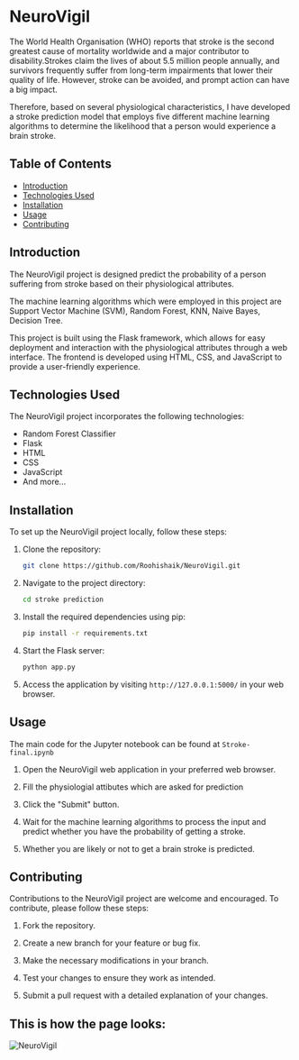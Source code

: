 # NeuroVigil
The World Health Organisation (WHO) reports that stroke is the second greatest cause of mortality worldwide and a major contributor to disability.Strokes claim the lives of about 5.5 million people annually, and survivors frequently suffer from long-term impairments that lower their quality of life. However, stroke can be avoided, and prompt action can have a big impact. 

Therefore, based on several physiological characteristics, I have developed a stroke prediction model that employs five different machine learning algorithms to determine the likelihood that a person would experience a brain stroke.

## Table of Contents

- [Introduction](#introduction)
- [Technologies Used](#technologies-used)
- [Installation](#installation)
- [Usage](#usage)
- [Contributing](#contributing)

## Introduction

The NeuroVigil project is designed predict the probability of a person suffering from stroke based on their physiological attributes.

The machine learning algorithms which were employed in this project are Support Vector Machine (SVM), Random Forest, KNN, Naive Bayes, Decision Tree.  

This project is built using the Flask framework, which allows for easy deployment and interaction with the physiological attributes through a web interface. The frontend is developed using HTML, CSS, and JavaScript to provide a user-friendly experience.

## Technologies Used

The NeuroVigil project incorporates the following technologies:

- Random Forest Classifier
- Flask
- HTML
- CSS
- JavaScript
- And more...

## Installation

To set up the NeuroVigil project locally, follow these steps:

1. Clone the repository:

   ```bash
   git clone https://github.com/Roohishaik/NeuroVigil.git
   ```

2. Navigate to the project directory:

   ```bash
   cd stroke prediction
   ```

3. Install the required dependencies using pip:

   ```bash
   pip install -r requirements.txt
   ```

4. Start the Flask server:

   ```bash
   python app.py
   ```

5. Access the application by visiting `http://127.0.0.1:5000/` in your web browser.

## Usage

The main code for the Jupyter notebook can be found at `Stroke-final.ipynb`

1. Open the NeuroVigil web application in your preferred web browser.

2. Fill the physiologial attibutes which are asked for prediction

3. Click the "Submit" button.

4. Wait for the machine learning algorithms to process the input and predict whether you have the probability of getting a stroke.

5. Whether you are likely or not to get a brain stroke is predicted.


## Contributing

Contributions to the NeuroVigil project are welcome and encouraged. To contribute, please follow these steps:

1. Fork the repository.

2. Create a new branch for your feature or bug fix.

3. Make the necessary modifications in your branch.

4. Test your changes to ensure they work as intended.

5. Submit a pull request with a detailed explanation of your changes.

## This is how the page looks:
![NeuroVigil](https://github.com/Roohishaik/NeuroVigil/assets/94975857/92492c0c-ffb8-45d8-aa86-9078a97cc3f8)


